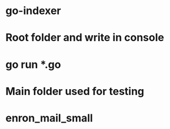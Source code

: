 # go-indexer

# Root folder and write in console

# go run \*.go

# Main folder used for testing

# enron_mail_small
